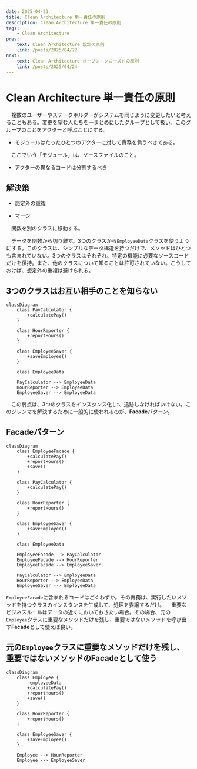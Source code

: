 ```yaml
---
date: 2025-04-23
title: Clean Architecture 単一責任の原則
description: Clean Architecture 単一責任の原則
tags: 
    - Clean Architecture
prev:
    text: Clean Architecture 設計の原則
    link: /posts/2025/04/22
next:
    text: Clean Architecture オープン・クローズドの原則
    link: /posts/2025/04/24
---
```


# Clean Architecture 単一責任の原則

&emsp;複数のユーザーやステークホルダーがシステムを同じように変更したいと考えることもある。変更を望む人たちを一まとめにしたグループとして扱い。このグループのことをアクターと呼ぶことにする。

* モジュールはたったひとつのアクターに対して責務を負うべきである。

&emsp;ここでいう「モジュール」は、ソースファイルのこと。

* アクターの異なるコードは分割するべき

## 解決策

* 想定外の重複

* マージ

&emsp;関数を別のクラスに移動する。

&emsp;データを関数から切り離す。3つのクラスから`EmployeeData`クラスを使うようにする。このクラスは、シンプルなデータ構造を持つだけで、メソッドはひとつも含まれていない。3つのクラスはそれぞれ、特定の機能に必要なソースコードだけを保持。また、他のクラスについて知ることは許可されていない。こうしておけば、想定外の重複は避けられる。

## 3つのクラスはお互い相手のことを知らない
```mermaid
classDiagram
    class PayCalculator {
        +calculatePay()
    }

    class HourReporter {
        +reportHours()
    }

    class EmployeeSaver {
        +saveEmployee()
    }

    class EmployeeData

    PayCalculator --> EmployeeData
    HourReporter --> EmployeeData
    EmployeeSaver --> EmployeeData
```

&emsp;この弱点は、3つのクラスをインスタンス化しt、追跡しなければいけない。このジレンマを解決するために一般的に使われるのが、**Facade**パターン。

## Facadeパターン

```mermaid
classDiagram
    class EmployeeFacade {
        +calculatePay()
        +reportHours()
        +save()
    }

    class PayCalculator {
        +calculatePay()
    }

    class HourReporter {
        +reportHours()
    }

    class EmployeeSaver {
        +saveEmployee()
    }

    class EmployeeData

    EmployeeFacade --> PayCalculator
    EmployeeFacade --> HourReporter
    EmployeeFacade --> EmployeeSaver

    PayCalculator --> EmployeeData
    HourReporter --> EmployeeData
    EmployeeSaver --> EmployeeData
```

`EmployeeFacade`に含まれるコードはごくわずか。その責務は、実行したいメソッドを持つクラスのインスタンスを生成して、処理を委譲するだけ。
&emsp;重要なビジネスルールはデータの近くにおいておきたい場合。その場合、元の`Employee`クラスに重要なメソッドだけを残し、重要ではないメソッドを呼び出す**Facade**として使えば良い。

## 元の`Employee`クラスに重要なメソッドだけを残し、重要ではないメソッドの**Facade**として使う

```mermaid
classDiagram
    class Employee {
        -employeeData
        +calculatePay()
        +reportHours()
        +save()
    }

    class HourReporter {
        +reportHours()
    }

    class EmployeeSaver {
        +saveEmployee()
    }

    Employee --> HourReporter
    Employee --> EmployeeSaver
```
